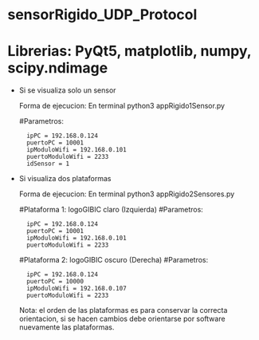# sensorRigido_UDP_Protocol
# Librerias: PyQt5, matplotlib, numpy, scipy.ndimage

* Si se visualiza solo un sensor

	Forma de ejecucion: En terminal python3 appRigido1Sensor.py

	#Parametros:
		
		ipPC = 192.168.0.124
		puertoPC = 10001
		ipModuloWifi = 192.168.0.101
		puertoModuloWifi = 2233
		idSensor = 1


* Si visualiza dos plataformas

	Forma de ejecucion: En terminal python3 appRigido2Sensores.py

	#Plataforma 1: logoGIBIC claro (Izquierda)
	#Parametros:
		
		ipPC = 192.168.0.124
		puertoPC = 10001
		ipModuloWifi = 192.168.0.101
		puertoModuloWifi = 2233


	#Plataforma 2: logoGIBIC oscuro (Derecha)
	#Parametros:
		
		ipPC = 192.168.0.124
		puertoPC = 10000
		ipModuloWifi = 192.168.0.107
		puertoModuloWifi = 2233

	Nota: el orden de las plataformas es para conservar la correcta orientacion, si se hacen cambios debe orientarse por software nuevamente las plataformas.

